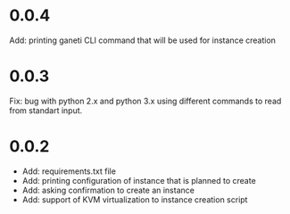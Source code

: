 # 0.0.4

Add: printing ganeti CLI command that will be used for instance creation

# 0.0.3

Fix: bug with python 2.x and python 3.x using different commands to read from standart input.

# 0.0.2

* Add: requirements.txt file
* Add: printing configuration of instance that is planned to create
* Add: asking confirmation to create an instance
* Add: support of KVM virtualization to instance creation script
